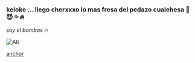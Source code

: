 ### keloke ... llego cherxxxo lo mas fresa del pedazo cualehesa 👋	:smiling_imp:	:sweat_drops: :fire:

*soy el bombas* :fire:


![Alt](https://assets.stickpng.com/images/580b57fcd9996e24bc43c515.png)


	
[anchor](https://www.youtube.com/watch?v=pQwWuC25j4A )

<!--
**Cherxxxo/Cherxxxo** is a ✨ _special_ ✨ repository because its `README.md` (this file) appears on your GitHub profile.

Here are some ideas to get you started:

- 🔭 I’m currently working on ...
- 🌱 I’m currently learning ...
- 👯 I’m looking to collaborate on ...
- 🤔 I’m looking for help with ...
- 💬 Ask me about ...
- 📫 How to reach me: ...
- 😄 Pronouns: ...
- ⚡ Fun fact: ...
-->
